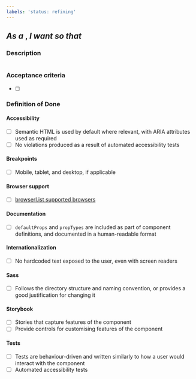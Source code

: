 ```yaml
---
labels: 'status: refining'
---
```


## _As a_ <!--  persona -->, _I want_ <!-- need --> _so that_ <!-- rationale -->

### Description

<!-- Long description -->

![<!-- Screenshot (if applicable) -->](<!-- Screenshot URL -->)

### Acceptance criteria

- [ ] <!-- List of acceptance criteria  -->

### Definition of Done

#### Accessibility

- [ ] Semantic HTML is used by default where relevant, with ARIA attributes used as required
- [ ] No violations produced as a result of automated accessibility tests

#### Breakpoints

- [ ] Mobile, tablet, and desktop, if applicable

#### Browser support

- [ ] [browserl.ist supported browsers](https://github.com/carbon-design-system/ibm-security/blob/master/package.json#L174-L178)

#### Documentation

- [ ] `defaultProps` and `propTypes` are included as part of component definitions, and documented in a human-readable format

#### Internationalization

- [ ] No hardcoded text exposed to the user, even with screen readers

#### Sass

- [ ] Follows the directory structure and naming convention, or provides a good justification for changing it

#### Storybook

- [ ] Stories that capture features of the component
- [ ] Provide controls for customising features of the component

#### Tests

- [ ] Tests are behaviour-driven and written similarly to how a user would interact with the component
- [ ] Automated accessibility tests
